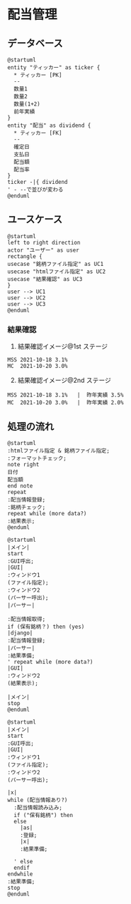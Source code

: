 # 配当管理

## データベース

```plantuml
@startuml
entity "ティッカー" as ticker {
  * ティッカー [PK]
  --
  数量1
  数量2
  数量(1+2)
  前年実績
}
entity "配当" as dividend {
  * ティッカー [FK]
  --
  確定日
  支払日
  配当額
  配当率
}
ticker -|{ dividend
' - --で並びが変わる
@enduml
```

## ユースケース

```plantuml
@startuml
left to right direction
actor "ユーザー" as user
rectangle {
usecase "銘柄ファイル指定" as UC1
usecase "htmlファイル指定" as UC2
usecase "結果確認" as UC3
}
user --> UC1
user --> UC2
user --> UC3
@enduml
```

### 結果確認

1. 結果確認イメージ@1st ステージ

```
MSS 2021-10-18 3.1%
MC  2021-10-20 3.0%
```

2. 結果確認イメージ@2nd ステージ

```
MSS 2021-10-18 3.1%   |  昨年実績 3.5%
MC  2021-10-20 3.0%   |  昨年実績 2.0%
```

## 処理の流れ

```plantuml
@startuml
:htmlファイル指定 & 銘柄ファイル指定;
:フォーマットチェック;
note right
日付
配当額
end note
repeat
:配当情報登録;
:銘柄チェック;
repeat while (more data?)
:結果表示;
@enduml
```

```plantuml
@startuml
|メイン|
start
:GUI呼出;
|GUI|
:ウィンドウ1
(ファイル指定);
:ウィンドウ2
(パーサー呼出);
|パーサー|

:配当情報取得;
if (保有銘柄？) then (yes)
|django|
:配当情報登録;
|パーサー|
:結果準備;
' repeat while (more data?)
|GUI|
:ウィンドウ2
(結果表示);

|メイン|
stop
@enduml
```

```plantuml
@startuml
|メイン|
start
:GUI呼出;
|GUI|
:ウィンドウ1
(ファイル指定);
:ウィンドウ2
(パーサー呼出);

|x|
while (配当情報あり?)
  :配当情報読み込み;
  if ("保有銘柄") then
  else
    |as|
    :登録;
    |x|
    :結果準備;

  ' else 
  endif
endwhile
:結果準備;
stop
@enduml
```
